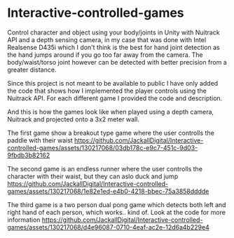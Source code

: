 # Interactive-controlled-games
Control character and object using your body/joints in Unity with Nuitrack API and a depth sensing camera, in my case that was done with Intel Realsense D435i
which I don't think is the best for hand joint detection as the hand jumps around if you go too far away from the camera. The body/waist/torso joint however
can be detected with better precision from a greater distance.

Since this project is not meant to be available to public I have only added the code that shows how I implemented the player controls using the Nuitrack API.
For each different game I provided the code and description.

And this is how the games look like when played using a depth camera, Nuitrack and projected onto a 3x2 meter wall.

The first game show a breakout type game where the user controlls the paddle with their waist
https://github.com/JackallDigital/Interactive-controlled-games/assets/130217068/03db178c-e9c7-451c-9d03-9fbdb3b82162


The second game is an endless runner where the user controlls the character with their waist, but they can aslo duck and jump
https://github.com/JackallDigital/Interactive-controlled-games/assets/130217068/1e82e1ed-e4b0-4218-bbec-75a3858dddde


The third game is a two person dual pong game which detects both left and right hand of each person, which works.. kind of. Look at the code for more information
https://github.com/JackallDigital/Interactive-controlled-games/assets/130217068/d4e96087-0710-4eaf-ac2e-12d6a4b229e4
